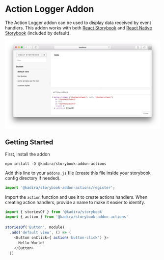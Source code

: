 # Action Logger Addon

The Action Logger addon can be used to display data received by event handlers. This addon works with both [React Storybook](https://github.com/kadirahq/react-storybook) and [React Native Storybook](https://github.com/kadirahq/react-native-storybook) (included by default).

![](docs/screenshot.png)

## Getting Started

First, install the addon

```shell
npm install -D @kadira/storybook-addon-actions
```

Add this line to your `addons.js` file (create this file inside your storybook config directory if needed).

```js
import '@kadira/storybook-addon-actions/register';
```

Import the `action` function and use it to create actions handlers. When creating action handlers, provide a name to make it easier to identify.

```js
import { storiesOf } from '@kadira/storybook'
import { action } from '@kadira/storybook-addon-actions'

storiesOf('Button', module)
  .add('default view', () => (
    <Button onClick={ action('button-click') }>
      Hello World!
    </Button>
  ))
```

